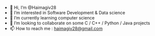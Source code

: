 - 👋 Hi, I’m @Haimagiv28
- 👀 I’m interested in Software Development & Data science
- 🌱 I’m currently learning computer science
- 💞️ I’m looking to collaborate on some C / C++ / Python / Java projects
- 📫 How to reach me : haimagiv28@gmail.com

<!---
Haimagiv28/Haimagiv28 is a ✨ special ✨ repository because its `README.md` (this file) appears on your GitHub profile.
You can click the Preview link to take a look at your changes.
--->

